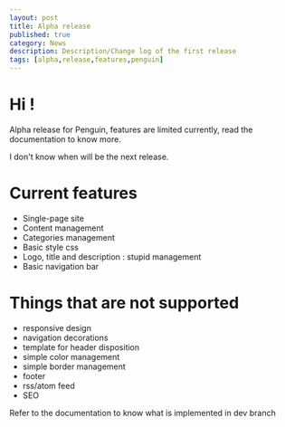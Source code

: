 ```yaml
---
layout: post
title: Alpha release
published: true
category: News
description: Description/Change log of the first release
tags: [alpha,release,features,penguin]
---
```


# Hi !

Alpha release for Penguin, features are limited currently, read the documentation to know more.

I don't know when will be the next release.

# Current features

- Single-page site
- Content management
- Categories management
- Basic style css
- Logo, title and description : stupid management
- Basic navigation bar

# Things that are not supported

- responsive design
- navigation decorations
- template for header disposition
- simple color management
- simple border management
- footer
- rss/atom feed
- SEO

Refer to the documentation to know what is implemented in dev branch

